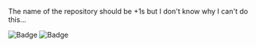 The name of the repository should be +1s but I don't know why I can't do this...

![Badge](https://cp-logo.vercel.app/atcoder/Origenes)
![Badge](https://cp-logo.vercel.app/codeforces/Origenes)

